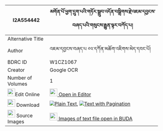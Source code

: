|I2A554442|མགོན་པོ་ཕྱག་དྲུག་པའི་གཏོར་སྒྲུབ་འདོན་བསྒྲིགས་རྗེ་འཇམ་དབྱངས་བཞད་པའི་གསུངས་རྒྱུན་ལྟར་བཀོད་པ། 
| --- | --- 
|Alternative Title |
|Author| འཇམ་དབྱངས་བཞད་པ ༠༢་དཀོན་མཆོག་འཇིགས་མེད་དབང་པོ།
|BDRC ID | W1CZ1067
|Creator | Google OCR
|Number of Volumes| 1
|<img width="25" src="https://img.icons8.com/color/25/000000/edit-property.png">Edit Online| [<img width="25" src="https://avatars.githubusercontent.com/u/45091458?s=200&v=4"> Open in Editor](http://editor.openpecha.org/I2A554442)
|<img width="25" src="https://img.icons8.com/fluent/48/000000/download-2.png"/>  Download | [![](https://img.icons8.com/color/20/000000/txt.png)Plain Text](https://github.com/Openpecha/I2A554442/releases/download/v1/gonpo_chak_drukpa_i_tor_drub_d_plain_I2A554442.zip), [![](https://img.icons8.com/color/20/000000/txt.png)Text with Pagination](https://github.com/Openpecha/I2A554442/releases/download/v1/gonpo_chak_drukpa_i_tor_drub_d_pages_I2A554442.zip)
|<img width="25" src="https://img.icons8.com/plasticine/100/000000/pictures-folder.png"/>  Source Images | [<img width="25" src="https://library.bdrc.io/icons/BUDA-small.svg"> Images of text file open in BUDA](https://library.bdrc.io/show/bdr:W1CZ1067)